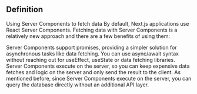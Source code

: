 ## Definition

Using Server Components to fetch data
By default, Next.js applications use React Server Components.
Fetching data with Server Components is a relatively new approach and there are a few benefits of using them:

Server Components support promises, providing a simpler solution for asynchronous tasks like data fetching. You can use async/await syntax without reaching out for useEffect, useState or data fetching libraries.
Server Components execute on the server, so you can keep expensive data fetches and logic on the server and only send the result to the client.
As mentioned before, since Server Components execute on the server, you can query the database directly without an additional API layer.
